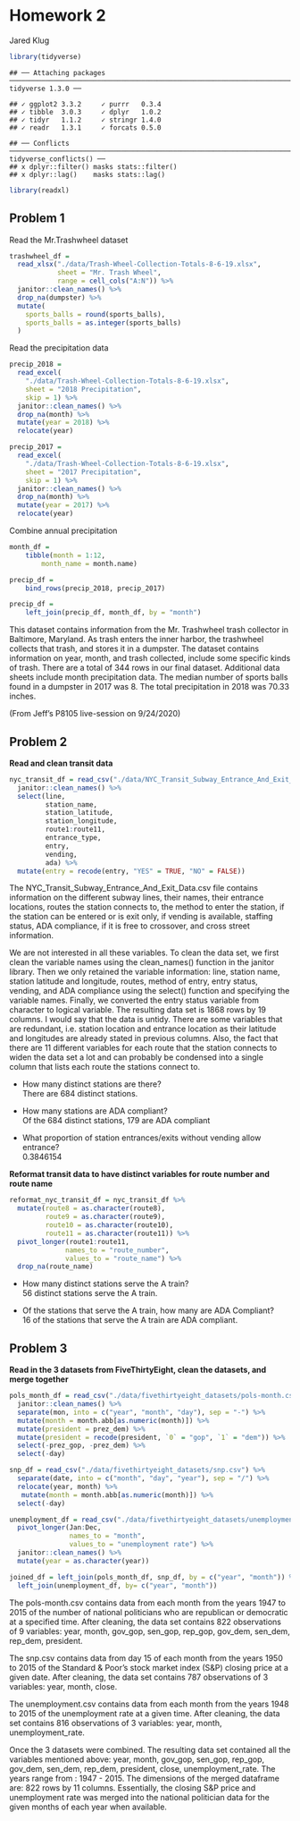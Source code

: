 Homework 2
================
Jared Klug

``` r
library(tidyverse)
```

    ## ── Attaching packages ────────────────────────────────────────────────────────────────────────────────────────────── tidyverse 1.3.0 ──

    ## ✓ ggplot2 3.3.2     ✓ purrr   0.3.4
    ## ✓ tibble  3.0.3     ✓ dplyr   1.0.2
    ## ✓ tidyr   1.1.2     ✓ stringr 1.4.0
    ## ✓ readr   1.3.1     ✓ forcats 0.5.0

    ## ── Conflicts ───────────────────────────────────────────────────────────────────────────────────────────────── tidyverse_conflicts() ──
    ## x dplyr::filter() masks stats::filter()
    ## x dplyr::lag()    masks stats::lag()

``` r
library(readxl)
```

## Problem 1

Read the Mr.Trashwheel dataset

``` r
trashwheel_df = 
  read_xlsx("./data/Trash-Wheel-Collection-Totals-8-6-19.xlsx", 
            sheet = "Mr. Trash Wheel",
            range = cell_cols("A:N")) %>%
  janitor::clean_names() %>%
  drop_na(dumpster) %>%
  mutate(
    sports_balls = round(sports_balls),
    sports_balls = as.integer(sports_balls)
  )
```

Read the precipitation data

``` r
precip_2018 = 
  read_excel(
    "./data/Trash-Wheel-Collection-Totals-8-6-19.xlsx", 
    sheet = "2018 Precipitation",
    skip = 1) %>%
  janitor::clean_names() %>%
  drop_na(month) %>%
  mutate(year = 2018) %>%
  relocate(year)

precip_2017 = 
  read_excel(
    "./data/Trash-Wheel-Collection-Totals-8-6-19.xlsx", 
    sheet = "2017 Precipitation",
    skip = 1) %>%
  janitor::clean_names() %>%
  drop_na(month) %>%
  mutate(year = 2017) %>%
  relocate(year)
```

Combine annual precipitation

``` r
month_df = 
    tibble(month = 1:12,
        month_name = month.name)

precip_df = 
    bind_rows(precip_2018, precip_2017)

precip_df =
    left_join(precip_df, month_df, by = "month")
```

This dataset contains information from the Mr. Trashwheel trash
collector in Baltimore, Maryland. As trash enters the inner harbor, the
trashwheel collects that trash, and stores it in a dumpster. The dataset
contains information on year, month, and trash collected, include some
specific kinds of trash. There are a total of 344 rows in our final
dataset. Additional data sheets include month precipitation data. The
median number of sports balls found in a dumpster in 2017 was 8. The
total precipitation in 2018 was 70.33 inches.

(From Jeff’s P8105 live-session on 9/24/2020)

## Problem 2

**Read and clean transit data**

``` r
nyc_transit_df = read_csv("./data/NYC_Transit_Subway_Entrance_And_Exit_Data.csv") %>% 
  janitor::clean_names() %>% 
  select(line, 
         station_name, 
         station_latitude, 
         station_longitude, 
         route1:route11, 
         entrance_type, 
         entry, 
         vending, 
         ada) %>% 
  mutate(entry = recode(entry, "YES" = TRUE, "NO" = FALSE))
```

The NYC\_Transit\_Subway\_Entrance\_And\_Exit\_Data.csv file contains
information on the different subway lines, their names, their entrance
locations, routes the station connects to, the method to enter the
station, if the station can be entered or is exit only, if vending is
available, staffing status, ADA compliance, if it is free to crossover,
and cross street information.

We are not interested in all these variables. To clean the data set, we
first clean the variable names using the clean\_names() function in the
janitor library. Then we only retained the variable information: line,
station name, station latitude and longitude, routes, method of entry,
entry status, vending, and ADA compliance using the select() function
and specifying the variable names. Finally, we converted the entry
status variable from character to logical variable. The resulting data
set is 1868 rows by 19 columns. I would say that the data is untidy.
There are some variables that are redundant, i.e. station location and
entrance location as their latitude and longitudes are already stated in
previous columns. Also, the fact that there are 11 different variables
for each route that the station connects to widen the data set a lot and
can probably be condensed into a single column that lists each route the
stations connect to.

  - How many distinct stations are there?  
    There are 684 distinct stations.

  - How many stations are ADA compliant?  
    Of the 684 distinct stations, 179 are ADA compliant

  - What proportion of station entrances/exits without vending allow
    entrance?  
    0.3846154

**Reformat transit data to have distinct variables for route number and
route name**

``` r
reformat_nyc_transit_df = nyc_transit_df %>% 
  mutate(route8 = as.character(route8),
         route9 = as.character(route9),
         route10 = as.character(route10),
         route11 = as.character(route11)) %>% 
  pivot_longer(route1:route11,
              names_to = "route_number",
              values_to = "route_name") %>% 
  drop_na(route_name)
```

  - How many distinct stations serve the A train?  
    56 distinct stations serve the A train.

  - Of the stations that serve the A train, how many are ADA
    Compliant?  
    16 of the stations that serve the A train are ADA compliant.

## Problem 3

**Read in the 3 datasets from FiveThirtyEight, clean the datasets, and
merge together**

``` r
pols_month_df = read_csv("./data/fivethirtyeight_datasets/pols-month.csv") %>% 
  janitor::clean_names() %>% 
  separate(mon, into = c("year", "month", "day"), sep = "-") %>% 
  mutate(month = month.abb[as.numeric(month)]) %>% 
  mutate(president = prez_dem) %>% 
  mutate(president = recode(president, `0` = "gop", `1` = "dem")) %>% 
  select(-prez_gop, -prez_dem) %>% 
  select(-day)

snp_df = read_csv("./data/fivethirtyeight_datasets/snp.csv") %>% 
  separate(date, into = c("month", "day", "year"), sep = "/") %>% 
  relocate(year, month) %>% 
   mutate(month = month.abb[as.numeric(month)]) %>% 
  select(-day)

unemployment_df = read_csv("./data/fivethirtyeight_datasets/unemployment.csv") %>% 
  pivot_longer(Jan:Dec,
               names_to = "month",
               values_to = "unemployment rate") %>% 
  janitor::clean_names() %>% 
  mutate(year = as.character(year))

joined_df = left_join(pols_month_df, snp_df, by = c("year", "month")) %>% 
  left_join(unemployment_df, by= c("year", "month"))
```

The pols-month.csv contains data from each month from the years 1947 to
2015 of the number of national politicians who are republican or
democratic at a specified time. After cleaning, the data set contains
822 observations of 9 variables: year, month, gov\_gop, sen\_gop,
rep\_gop, gov\_dem, sen\_dem, rep\_dem, president.

The snp.csv contains data from day 15 of each month from the years 1950
to 2015 of the Standard & Poor’s stock market index (S\&P) closing price
at a given date. After cleaning, the data set contains 787 observations
of 3 variables: year, month, close.

The unemployment.csv contains data from each month from the years 1948
to 2015 of the unemployment rate at a given time. After cleaning, the
data set contains 816 observations of 3 variables: year, month,
unemployment\_rate.

Once the 3 datasets were combined. The resulting data set contained all
the variables mentioned above: year, month, gov\_gop, sen\_gop,
rep\_gop, gov\_dem, sen\_dem, rep\_dem, president, close,
unemployment\_rate. The years range from : 1947 - 2015. The dimensions
of the merged dataframe are: 822 rows by 11 columns. Essentially, the
closing S\&P price and unemployment rate was merged into the national
politician data for the given months of each year when available.
